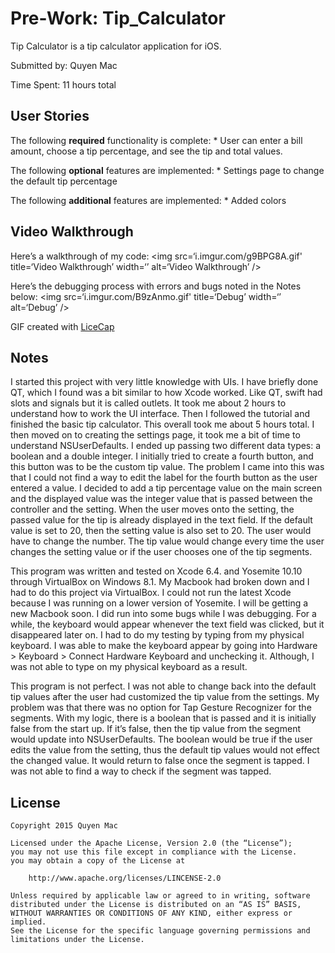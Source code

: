 # Pre-Work: Tip_Calculator

Tip Calculator is a tip calculator application for iOS.

Submitted by: Quyen Mac

Time Spent: 11 hours total


## User Stories

The following **required** functionality is complete:
	* User can enter a bill amount, choose a tip percentage, and see the tip and total values.

The following **optional** features are implemented:
	* Settings page to change the default tip percentage

The following **additional** features are implemented:
	* Added colors

## Video Walkthrough

Here’s a walkthrough of my code:
<img src=‘i.imgur.com/g9BPG8A.gif' title=‘Video Walkthrough’ width=‘’ alt=‘Video Walkthrough’ />

Here’s the debugging process with errors and bugs noted in the Notes below:
<img src=‘i.imgur.com/B9zAnmo.gif' title=‘Debug’ width=‘’ alt=‘Debug’ />

GIF created with [LiceCap](http://www.cockos.com/licecap/)

## Notes

I started this project with very little knowledge with UIs. I have briefly done QT, which I found was a bit similar to how Xcode worked. Like QT, swift had slots and signals but it is called outlets. It took me about 2 hours to understand how to work the UI interface. Then I followed the tutorial and finished the basic tip calculator. This overall took me about 5 hours total. I then moved on to creating the settings page, it took me a bit of time to understand NSUserDefaults. I ended up passing two different data types: a boolean and a double integer. I initially tried to create a fourth button, and this button was to be the custom tip value. The problem I came into this was that I could not find a way to edit the label for the fourth button as the user entered a value. I decided to add a tip percentage value on the main screen and the displayed value was the integer value that is passed between the controller and the setting. When the user moves onto the setting, the passed value for the tip is already displayed in the text field. If the default value is set to 20, then the setting value is also set to 20. The user would have to change the number. The tip value would change every time the user changes the setting value or if the user chooses one of the tip segments.

This program was written and tested on Xcode 6.4. and Yosemite 10.10 through VirtualBox on Windows 8.1. My Macbook had broken down and I had to do this project via VirtualBox. I could not run the latest Xcode because I was running on a lower version of Yosemite. I will be getting a new Macbook soon. I did run into some bugs while I was debugging. For a while, the keyboard would appear whenever the text field was clicked, but it disappeared later on. I had to do my testing by typing from my physical keyboard. I was able to make the keyboard appear by going into Hardware > Keyboard > Connect Hardware Keyboard and unchecking it. Although, I was not able to type on my physical keyboard as a result.

This program is not perfect. I was not able to change back into the default tip values after the user had customized the tip value from the settings. My problem was that there was no option for Tap Gesture Recognizer for the segments. With my logic, there is a boolean that is passed and it is initially false from the start up. If it’s false, then the tip value from the segment would update into NSUserDefaults. The boolean would be true if the user edits the value from the setting, thus the default tip values would not effect the changed value. It would return to false once the segment is tapped. I was not able to find a way to check if the segment was tapped.

## License
	Copyright 2015 Quyen Mac

	Licensed under the Apache License, Version 2.0 (the “License”);
	you may not use this file except in compliance with the License.
	you may obtain a copy of the License at

		http://www.apache.org/licenses/LINCENSE-2.0

	Unless required by applicable law or agreed to in writing, software
	distributed under the License is distributed on an “AS IS” BASIS,
	WITHOUT WARRANTIES OR CONDITIONS OF ANY KIND, either express or implied.
	See the License for the specific language governing permissions and
	limitations under the License.
